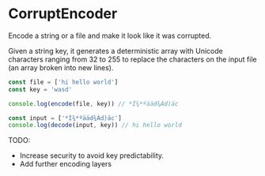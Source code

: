 # CorruptEncoder
Encode a string or a file and make it look like it was corrupted.

Given a string key, it generates a deterministic array with Unicode characters ranging from 32 to 255 to replace the characters on the input file (an array broken into new lines).

```javascript
const file = ['hi hello world']
const key = 'wasd'

console.log(encode(file, key)) // *Ì¾*ºääd¾Àd)äc

const input = ['*Ì¾*ºääd¾Àd)äc']
console.log(decode(input, key)) // hi hello world
```

TODO: 
- Increase security to avoid key predictability.
- Add further encoding layers
